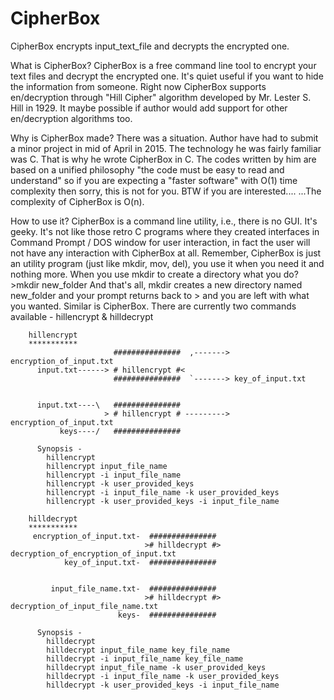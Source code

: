 # CipherBox
CipherBox encrypts input_text_file and decrypts the encrypted one.

What is CipherBox?
		CipherBox is a free command line tool to encrypt your text files and
		decrypt the encrypted one. It's quiet useful if you want to hide the
		information from someone.
		Right now CipherBox supports en/decryption through "Hill Cipher"
		algorithm developed by Mr. Lester S. Hill in 1929.
		It maybe possible if author would add support for other en/decryption
		algorithms too.
		
Why is CipherBox made?
		There was a situation. Author have had to submit a minor project in mid of
		April in 2015. The technology he was fairly familiar was C. That is
		why he wrote CipherBox in C. The codes written by him are based on a
		unified philosophy "the code must be easy to read and understand"
		so if you are expecting a "faster software" with O(1) time complexity
		then sorry, this is not for you. BTW if you are interested....
		...The complexity of CipherBox is O(n).
		
How to use it?
		CipherBox is a command line utility, i.e., there is no GUI. It's geeky.
		It's not like those retro C programs where they created interfaces in
		Command Prompt / DOS window for user interaction, in fact the user will
		not have any interaction with CipherBox at all. Remember, CipherBox is
		just an utility program (just like mkdir, mov, del), you use it when
		you need it and nothing more. When you use mkdir to create a directory
		what you do?
			>mkdir new_folder
		And that's all, mkdir creates a new directory named new_folder and your
		prompt returns back to
			>
		and you are left with what you wanted.
		Similar is CipherBox.
		There are currently two commands available -
		 hillencrypt & hilldecrypt
		
		hillencrypt
		***********
		                   ###############  ,-------> encryption_of_input.txt
		  input.txt------> # hillencrypt #<
		                   ###############  `-------> key_of_input.txt
						   
						   
		  input.txt----\   ###############
		                 > # hillencrypt # ---------> encryption_of_input.txt
		       keys----/   ###############
		  
		  Synopsis -
			hillencrypt
			hillencrypt input_file_name
			hillencrypt -i input_file_name
			hillencrypt -k user_provided_keys
			hillencrypt -i input_file_name -k user_provided_keys
			hillencrypt -k user_provided_keys -i input_file_name
		
		hilldecrypt
		***********
		 encryption_of_input.txt-  ###############
		                          ># hilldecrypt #> decryption_of_encryption_of_input.txt
		        key_of_input.txt-  ###############
						   
						   
		     input_file_name.txt-  ###############
		                          ># hilldecrypt #> decryption_of_input_file_name.txt
		                    keys-  ###############
				 
		  Synopsis -
			hilldecrypt
			hilldecrypt input_file_name key_file_name
			hilldecrypt -i input_file_name key_file_name
			hilldecrypt input_file_name -k user_provided_keys
			hilldecrypt -i input_file_name -k user_provided_keys
			hilldecrypt -k user_provided_keys -i input_file_name
